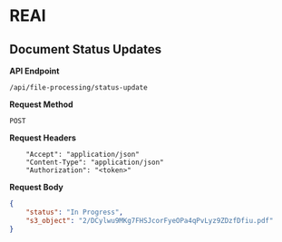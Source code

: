 # REAI

## Document Status Updates

**API Endpoint**

```/api/file-processing/status-update```

**Request Method**

```POST```

**Request Headers**
```
    "Accept": "application/json"
    "Content-Type": "application/json"
    "Authorization": "<token>"
```

**Request Body**
```json
{
    "status": "In Progress",
    "s3_object": "2/DCylwu9MKg7FHSJcorFyeOPa4qPvLyz9ZDzfDfiu.pdf"
}
```

